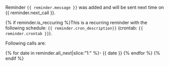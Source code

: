 Reminder `{{ reminder.message }}` was added and will be sent next time on {{ reminder.next_call }}.

{% if reminder.is_reccuring %}This is a recurring reminder with the following schedule: `{{ reminder.cron_description}}` (crontab: `{{ reminder.crontab }}`).

Following calls are:

{% for date in reminder.all_next|slice:"1:" %}- {{ date }}
{% endfor %}
{% endif %}
